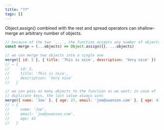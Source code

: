 ```yaml
---
title: "??"
tags: []
---
```

Object.assign() combined with the rest and spread operators can shallow-merge an arbitrary number of objects.

```js
// because of the two `...`, the function accepts any number of objects
const merge = (...objects) => Object.assign({}, ...objects)

// we can merge two objects into a single one
merge({ id: 5 }, { title: 'This is nice', description: 'Very nice' })
// ⇒ {
//     id: 5,
//     title: 'This is nice',
//     description: 'Very nice'
//   }

// we can pass as many objects to the function as we want; in case of
// duplicate keys, the last value always wins
merge({ name: 'Joe' }, { age: 27, email: 'joe@swanson.com' }, { age: 43 })
// ⇒ {
//     name: 'Joe',
//     email: 'joe@swanson.com',
//     age: 43
//   }
```
